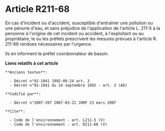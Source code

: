 # Article R211-68

En cas d'incident ou d'accident, susceptible d'entraîner une pollution ou une pénurie d'eau, et sans préjudice de
l'application de l'article L. 211-5 à la personne à l'origine de cet incident ou accident, à l'exploitant ou au propriétaire,
le ou les préfets prescrivent les mesures prévues à l'article R. 211-66 rendues nécessaires par l'urgence. 

Ils en informent le préfet coordonnateur de bassin.

**Liens relatifs à cet article**

	**Anciens textes**:

	  - Décret n°92-1041 1992-09-24 art. 3
	  - Décret n°92-1041 du 24 septembre 1992 - art. 3 (Ab)

	**Codifié par**:

	  - Décret n°2007-397 2007-03-22 JORF 23 mars 2007

	**Cite**:

	  - Code de l'environnement - art. L211-5 (V)
	  - Code de l'environnement - art. R211-66 (V)

